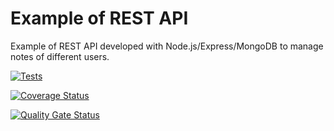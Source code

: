 # Example of REST API

Example of REST API developed with Node.js/Express/MongoDB to manage notes
of different users.

[![Tests](https://github.com/ULL-ESIT-INF-DSI-2324/notes-rest-api/actions/workflows/node.js.yml/badge.svg)](https://github.com/ULL-ESIT-INF-DSI-2324/notes-rest-api/actions/workflows/node.js.yml)

[![Coverage Status](https://coveralls.io/repos/github/ULL-ESIT-INF-DSI-2324/notes-rest-api/badge.svg?branch=main)](https://coveralls.io/github/ULL-ESIT-INF-DSI-2324/notes-rest-api?branch=main)

[![Quality Gate Status](https://sonarcloud.io/api/project_badges/measure?project=ULL-ESIT-INF-DSI-2324_notes-rest-api&metric=alert_status)](https://sonarcloud.io/summary/new_code?id=ULL-ESIT-INF-DSI-2324_notes-rest-api)
